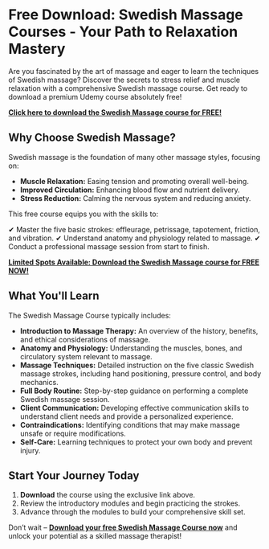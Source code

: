 # Free Download: Swedish Massage Courses - Your Path to Relaxation Mastery

Are you fascinated by the art of massage and eager to learn the techniques of Swedish massage? Discover the secrets to stress relief and muscle relaxation with a comprehensive Swedish massage course. Get ready to download a premium Udemy course absolutely free!

[**Click here to download the Swedish Massage course for FREE!**](https://udemywork.com/swedish-massage-courses)

## Why Choose Swedish Massage?

Swedish massage is the foundation of many other massage styles, focusing on:

*   **Muscle Relaxation:** Easing tension and promoting overall well-being.
*   **Improved Circulation:** Enhancing blood flow and nutrient delivery.
*   **Stress Reduction:** Calming the nervous system and reducing anxiety.

This free course equips you with the skills to:

✔ Master the five basic strokes: effleurage, petrissage, tapotement, friction, and vibration.
✔ Understand anatomy and physiology related to massage.
✔ Conduct a professional massage session from start to finish.

[**Limited Spots Available: Download the Swedish Massage course for FREE NOW!**](https://udemywork.com/swedish-massage-courses)

## What You'll Learn

The Swedish Massage Course typically includes:

*   **Introduction to Massage Therapy:** An overview of the history, benefits, and ethical considerations of massage.
*   **Anatomy and Physiology:** Understanding the muscles, bones, and circulatory system relevant to massage.
*   **Massage Techniques:** Detailed instruction on the five classic Swedish massage strokes, including hand positioning, pressure control, and body mechanics.
*   **Full Body Routine:** Step-by-step guidance on performing a complete Swedish massage session.
*   **Client Communication:** Developing effective communication skills to understand client needs and provide a personalized experience.
*   **Contraindications:** Identifying conditions that may make massage unsafe or require modifications.
*   **Self-Care:** Learning techniques to protect your own body and prevent injury.

## Start Your Journey Today

1.  **Download** the course using the exclusive link above.
2.  Review the introductory modules and begin practicing the strokes.
3.  Advance through the modules to build your comprehensive skill set.

Don’t wait – **[Download your free Swedish Massage Course now](https://udemywork.com/swedish-massage-courses)** and unlock your potential as a skilled massage therapist!

